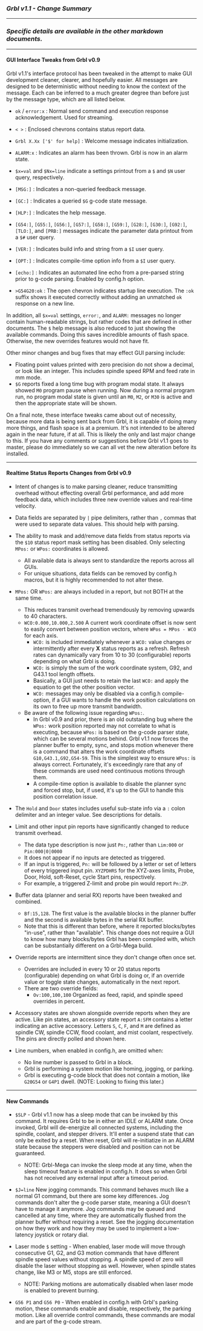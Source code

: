 ### _Grbl v1.1  - Change Summary_

--------

### _Specific details are available in the other markdown documents._
--------

#### GUI Interface Tweaks from Grbl v0.9

Grbl v1.1's interface protocol has been tweaked in the attempt to make GUI development cleaner, clearer, and hopefully easier. All messages are designed to be deterministic without needing to know the context of the message. Each can be inferred to a much greater degree than before just by the message type, which are all listed below.

- `ok` / `error:x` : Normal send command and execution response acknowledgement. Used for streaming.

- `< >` : Enclosed chevrons contains status report data.

- `Grbl X.Xx ['$' for help]` : Welcome message indicates initialization.

- `ALARM:x` : Indicates an alarm has been thrown. Grbl is now in an alarm state.

- `$x=val` and `$Nx=line` indicate a settings printout from a `$` and `$N` user query, respectively.

- `[MSG:]` : Indicates a non-queried feedback message.

- `[GC:]` : Indicates a queried `$G` g-code state message.

- `[HLP:]` : Indicates the help message.

- `[G54:]`, `[G55:]`, `[G56:]`, `[G57:]`, `[G58:]`, `[G59:]`, `[G28:]`, `[G30:]`, `[G92:]`, `[TLO:]`, and `[PRB:]` messages indicate the parameter data printout from a `$#` user query.

- `[VER:]` : Indicates build info and string from a `$I` user query.

- `[OPT:]` : Indicates compile-time option info from a `$I` user query.

- `[echo:]` : Indicates an automated line echo from a pre-parsed string prior to g-code parsing. Enabled by config.h option.

- `>G54G20:ok` : The open chevron indicates startup line execution. The `:ok` suffix shows it executed correctly without adding an unmatched `ok` response on a new line.

In addition, all `$x=val` settings, `error:`, and `ALARM:` messages no longer contain human-readable strings, but rather codes that are defined in other documents. The `$` help message is also reduced to just showing the available commands. Doing this saves incredible amounts of flash space. Otherwise, the new overrides features would not have fit.

Other minor changes and bug fixes that may effect GUI parsing include:

- Floating point values printed with zero precision do not show a decimal, or look like an integer. This includes spindle speed RPM and feed rate in mm mode.
- `$G` reports fixed a long time bug with program modal state. It always showed `M0` program pause when running. Now during a normal program run, no program modal state is given until an `M0`, `M2`, or `M30` is active and then the appropriate state will be shown.

On a final note, these interface tweaks came about out of necessity, because more data is being sent back from Grbl, it is capable of doing many more things, and flash space is at a premium. It's not intended to be altered again in the near future, if at all. This is likely the only and last major change to this. If you have any comments or suggestions before Grbl v1.1 goes to master, please do immediately so we can all vet the new alteration before its installed.

----

#### Realtime Status Reports Changes from Grbl v0.9

- Intent of changes is to make parsing cleaner, reduce transmitting overhead without effecting overall Grbl performance, and add more feedback data, which includes three new override values and real-time velocity.

- Data fields are separated by `|` pipe delimiters, rather than `,` commas that were used to separate data values. This should help with parsing.

- The ability to mask and add/remove data fields from status reports via the `$10` status report mask setting has been disabled. Only selecting `MPos:` or `WPos:` coordinates is allowed.
  - All available data is always sent to standardize the reports across all GUIs.
  - For unique situations, data fields can be removed by config.h macros, but it is highly recommended to not alter these.


- `MPos:` OR `WPos:` are always included in a report, but not BOTH at the same time.

  - This reduces transmit overhead tremendously by removing upwards to 40 characters.
  - `WCO:0.000,10.000,2.500` A current work coordinate offset is now sent to easily convert between position vectors, where `WPos = MPos - WCO` for each axis.
    - `WCO:` is included immediately whenever a `WCO:` value changes or intermittently after every **X** status reports as a refresh. Refresh rates can dynamically vary from 10 to 30 (configurable) reports depending on what Grbl is doing.
    - `WCO:` is simply the sum of the work coordinate system, G92, and G43.1 tool length offsets.
    - Basically, a GUI just needs to retain the last `WCO:` and apply the equation to get the other position vector.
    - `WCO:` messages may only be disabled via a config.h compile-option, if a GUI wants to handle the work position calculations on its own to free up more transmit bandwidth.
  - Be aware of the following issue regarding `WPos:`.
    - In Grbl v0.9 and prior, there is an old outstanding bug where the `WPos:` work position reported may not correlate to what is executing, because `WPos:` is based on the g-code parser state, which can be several motions behind. Grbl v1.1 now forces the planner buffer to empty, sync, and stops motion whenever there is a command that alters the work coordinate offsets `G10,G43.1,G92,G54-59`. This is the simplest way to ensure `WPos:` is always correct. Fortunately, it's exceedingly rare that any of these commands are used need continuous motions through them.
    - A compile-time option is available to disable the planner sync and forced stop, but, if used, it's up to the GUI to handle this position correlation issue.


- The `Hold` and `Door` states includes useful sub-state info via a `:` colon delimiter and an integer value. See descriptions for details.

- Limit and other input pin reports have significantly changed to reduce transmit overhead.
  - The data type description is now just `Pn:`, rather than `Lim:000` or `Pin:000|0|0000`
  - It does not appear if no inputs are detected as triggered.
  - If an input is triggered, ```Pn:``` will be followed by a letter or set of letters of every triggered input pin. `XYZPDHRS` for the XYZ-axes limits, Probe, Door, Hold, soft-Reset, cycle Start pins, respectively.
  - For example, a triggered Z-limit and probe pin would report `Pn:ZP`.


- Buffer data (planner and serial RX) reports have been tweaked and combined.

  - `Bf:15,128`. The first value is the available blocks in the planner buffer and the second is available bytes in the serial RX buffer.
  - Note that this is different than before, where it reported blocks/bytes "in-use", rather than "available". This change does not require a GUI to know how many blocks/bytes Grbl has been compiled with, which can be substantially different on a Grbl-Mega build.


- Override reports are intermittent since they don't change often once set.

  - Overrides are included in every 10 or 20 status reports (configurable) depending on what Grbl is doing or, if an override value or toggle state changes, automatically in the next report.
  - There are two override fields:
    - `Ov:100,100,100` Organized as feed, rapid, and spindle speed overrides in percent.
    
- Accessory states are shown alongside override reports when they are active. Like pin states, an accessory state report `A:SFM` contains a letter indicating an active accessory. Letters `S`, `C`, `F`, and `M` are defined as spindle CW, spindle CCW, flood coolant, and mist coolant, respectively. The pins are directly polled and shown here.

- Line numbers, when enabled in config.h, are omitted when:

  - No line number is passed to Grbl in a block.
  - Grbl is performing a system motion like homing, jogging, or parking.
  - Grbl is executing g-code block that does not contain a motion, like `G20G54` or `G4P1` dwell. (NOTE: Looking to fixing this later.)

-------

#### New Commands

- `$SLP` - Grbl v1.1 now has a sleep mode that can be invoked by this command. It requires Grbl to be in either an IDLE or ALARM state. Once invoked, Grbl will de-energize all connected systems, including the spindle, coolant, and stepper drivers. It'll enter a suspend state that can only be exited by a reset. When reset, Grbl will re-initiatize in an ALARM state because the steppers were disabled and position can not be guaranteed.
	-  NOTE: Grbl-Mega can invoke the sleep mode at any time, when the sleep timeout feature is enabled in config.h. It does so when Grbl has not received any external input after a timeout period.

- 	`$J=line` New jogging commands. This command behaves much like a normal G1 command, but there are some key differences. Jog commands don't alter the g-code parser state, meaning a GUI doesn't have to manage it anymore. Jog commands may be queued and cancelled at any time, where they are automatically flushed from the planner buffer without requiring a reset. See the jogging documentation on how they work and how they may be used to implement a low-latency joystick or rotary dial.

- Laser mode `$` setting - When enabled, laser mode will move through consecutive G1, G2, and G3 motion commands that have different spindle speed values without stopping. A spindle speed of zero will disable the laser without stopping as well. However, when spindle states change, like M3 or M5, stops are still enforced.
	- NOTE: Parking motions are automatically disabled when laser mode is enabled to prevent burning.
	
- `G56 P1` and `G56 P0` - When enabled in config.h with Grbl's parking motion, these commands enable and disable, respectively, the parking motion. Like all override control commands, these commands are modal and are part of the g-code stream.